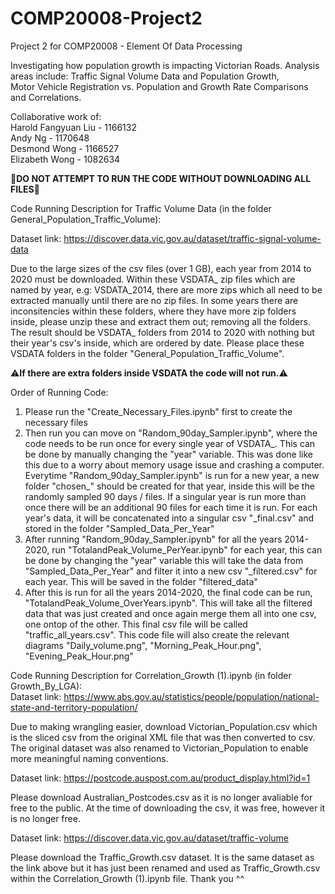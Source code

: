 # COMP20008-Project2
Project 2 for COMP20008 - Element Of Data Processing  


Investigating how population growth is impacting Victorian Roads. Analysis areas include: Traffic Signal Volume Data and Population Growth,  
Motor Vehicle Registration vs. Population and  Growth Rate Comparisons and Correlations. 


Collaborative work of:  
Harold Fangyuan Liu - 1166132  
Andy Ng -  1170648  
Desmond Wong - 1166527  
Elizabeth Wong - 1082634   


🔴**DO NOT ATTEMPT TO RUN THE CODE WITHOUT DOWNLOADING ALL FILES**🔴  

Code Running Description for Traffic Volume Data (in the folder General_Population_Traffic_Volume): 
   
Dataset link: https://discover.data.vic.gov.au/dataset/traffic-signal-volume-data  
   
Due to the large sizes of the csv files (over 1 GB), each year from 2014 to 2020 must be downloaded. Within these VSDATA_ zip files which are named by year, e.g: VSDATA_2014, there are more zips which all need to be extracted manually until there are no zip files. In some years there are inconsitencies within these folders, where they have more zip folders inside, please unzip these and extract them out; removing all the folders. The result should be VSDATA_ folders from 2014 to 2020 with nothing but their year's csv's inside, which are ordered by date. Please place these VSDATA folders in the folder "General_Population_Traffic_Volume".   
   
⚠️**If there are extra folders inside VSDATA the code will not run.**⚠️  

Order of Running Code:
1. Please run the "Create_Necessary_Files.ipynb" first to create the necessary files   
2. Then run you can move on "Random_90day_Sampler.ipynb", where the code needs to be run once for every single year of VSDATA_. This can be done by manually changing the "year"  variable. This was done like this due to a worry about memory usage issue and crashing a computer. Everytime "Random_90day_Sampler.ipynb" is run for a new year, a new folder "chosen_" should be created for that year, inside this will be the randomly sampled 90 days / files. If a singular year is run more than once there will be an additional 90 files for each time it is run. For each year's data, it will be concatenated into a singular csv "_final.csv" and stored in the folder "Sampled_Data_Per_Year"  
3. After running "Random_90day_Sampler.ipynb" for all the years 2014-2020, run "TotalandPeak_Volume_PerYear.ipynb" for each year, this can be done by changing the "year" variable  this will take the data from "Sampled_Data_Per_Year" and filter it into a new csv "_filtered.csv" for each year. This will be saved in the folder "filtered_data"  
4. After this is run for all the years 2014-2020, the final code can be run, "TotalandPeak_Volume_OverYears.ipynb". This will take all the filtered data that was just created and once again merge them all into one csv, one ontop of the other. This final csv file will be called "traffic_all_years.csv". This code file will also create the relevant diagrams "Daily_volume.png", "Morning_Peak_Hour.png", "Evening_Peak_Hour.png"   

Code Running Description for Correlation_Growth (1).ipynb (in folder Growth_By_LGA):   
Dataset link: https://www.abs.gov.au/statistics/people/population/national-state-and-territory-population/

Due to making wrangling easier, download Victorian_Population.csv which is the sliced csv from the original XML file that was then converted to csv.   
The original dataset was also renamed to Victorian_Population to enable more meaningful naming conventions.   

Dataset link: https://postcode.auspost.com.au/product_display.html?id=1   

Please download Australian_Postcodes.csv as it is no longer avaliable for free to the public. At the time of downloading the csv, it was free, however it is no longer free.   

Dataset link: https://discover.data.vic.gov.au/dataset/traffic-volume   

Please download the Traffic_Growth.csv dataset. It is the same dataset as the link above but it has just been renamed and used as Traffic_Growth.csv within the Correlation_Growth (1).ipynb file. Thank you ^^

